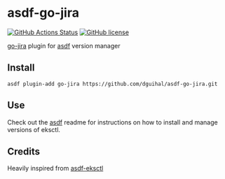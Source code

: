 # asdf-go-jira

[![GitHub Actions Status](https://github.com/dguihal/asdf-go-jira/workflows/Main%20workflow/badge.svg?branch=master)](https://github.com/elementalvoid/asdf-eksctl/actions)
[![GitHub license](https://img.shields.io/github/license/dguihal/asdf-go-jira?style=plastic)](https://github.com/elementalvoid/asdf-eksctl/blob/master/LICENSE)

[go-jira](https://github.com/go-jira/jira) plugin for [asdf](https://github.com/asdf-vm/asdf) version manager

## Install

```
asdf plugin-add go-jira https://github.com/dguihal/asdf-go-jira.git
```

## Use

Check out the [asdf](https://github.com/asdf-vm/asdf) readme for instructions on how to install and manage versions of eksctl.

## Credits

Heavily inspired from [asdf-eksctl](https://github.com/elementalvoid/asdf-eksctl)

